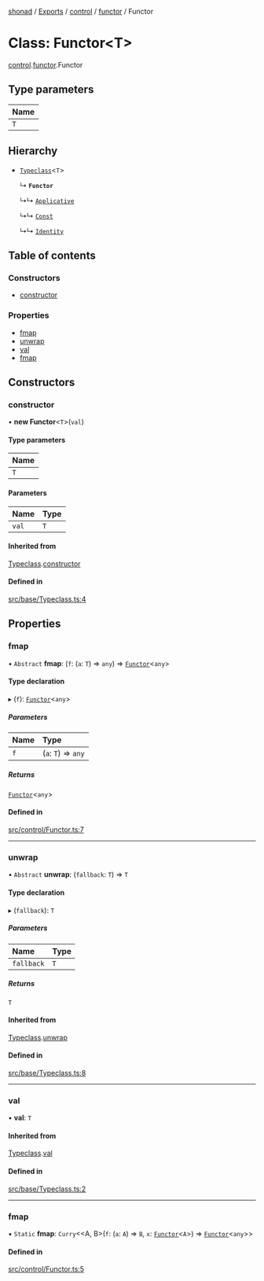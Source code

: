 [shonad](../README.md) / [Exports](../modules.md) / [control](../modules/control.md) / [functor](../modules/control.functor.md) / Functor

# Class: Functor<T\>

[control](../modules/control.md).[functor](../modules/control.functor.md).Functor

## Type parameters

| Name |
| :------ |
| `T` |

## Hierarchy

- [`Typeclass`](base.typeclass.Typeclass.md)<`T`\>

  ↳ **`Functor`**

  ↳↳ [`Applicative`](control.applicative.Applicative.md)

  ↳↳ [`Const`](data.constFunctor.Const.md)

  ↳↳ [`Identity`](data.identity.Identity.md)

## Table of contents

### Constructors

- [constructor](control.functor.Functor.md#constructor)

### Properties

- [fmap](control.functor.Functor.md#fmap)
- [unwrap](control.functor.Functor.md#unwrap)
- [val](control.functor.Functor.md#val)
- [fmap](control.functor.Functor.md#fmap-1)

## Constructors

### constructor

• **new Functor**<`T`\>(`val`)

#### Type parameters

| Name |
| :------ |
| `T` |

#### Parameters

| Name | Type |
| :------ | :------ |
| `val` | `T` |

#### Inherited from

[Typeclass](base.typeclass.Typeclass.md).[constructor](base.typeclass.Typeclass.md#constructor)

#### Defined in

[src/base/Typeclass.ts:4](https://github.com/jonlaing/shonad/blob/ab8e58b/src/base/Typeclass.ts#L4)

## Properties

### fmap

• `Abstract` **fmap**: (`f`: (`a`: `T`) => `any`) => [`Functor`](control.functor.Functor.md)<`any`\>

#### Type declaration

▸ (`f`): [`Functor`](control.functor.Functor.md)<`any`\>

##### Parameters

| Name | Type |
| :------ | :------ |
| `f` | (`a`: `T`) => `any` |

##### Returns

[`Functor`](control.functor.Functor.md)<`any`\>

#### Defined in

[src/control/Functor.ts:7](https://github.com/jonlaing/shonad/blob/ab8e58b/src/control/Functor.ts#L7)

___

### unwrap

• `Abstract` **unwrap**: (`fallback`: `T`) => `T`

#### Type declaration

▸ (`fallback`): `T`

##### Parameters

| Name | Type |
| :------ | :------ |
| `fallback` | `T` |

##### Returns

`T`

#### Inherited from

[Typeclass](base.typeclass.Typeclass.md).[unwrap](base.typeclass.Typeclass.md#unwrap)

#### Defined in

[src/base/Typeclass.ts:8](https://github.com/jonlaing/shonad/blob/ab8e58b/src/base/Typeclass.ts#L8)

___

### val

• **val**: `T`

#### Inherited from

[Typeclass](base.typeclass.Typeclass.md).[val](base.typeclass.Typeclass.md#val)

#### Defined in

[src/base/Typeclass.ts:2](https://github.com/jonlaing/shonad/blob/ab8e58b/src/base/Typeclass.ts#L2)

___

### fmap

▪ `Static` **fmap**: `Curry`<<A, B\>(`f`: (`a`: `A`) => `B`, `x`: [`Functor`](control.functor.Functor.md)<`A`\>) => [`Functor`](control.functor.Functor.md)<`any`\>\>

#### Defined in

[src/control/Functor.ts:5](https://github.com/jonlaing/shonad/blob/ab8e58b/src/control/Functor.ts#L5)
